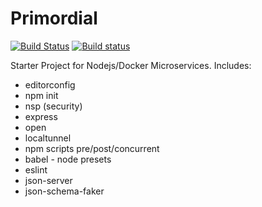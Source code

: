 # Primordial

[![Build Status](https://travis-ci.org/tripdubroot/primordial.svg?branch=master)](https://travis-ci.org/tripdubroot/primordial)
[![Build status](https://ci.appveyor.com/api/projects/status/n4eeqi4m3bl8rpxy?svg=true)](https://ci.appveyor.com/project/tripdubroot/primordial)

Starter Project for Nodejs/Docker Microservices. Includes:

 - editorconfig
 - npm init
 - nsp (security)
 - express
 - open
 - localtunnel
 - npm scripts pre/post/concurrent
 - babel  - node presets
 - eslint
 - json-server
 - json-schema-faker
